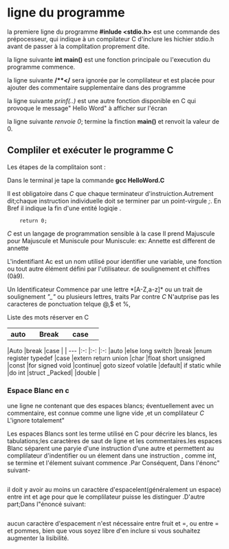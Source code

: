 # ligne du programme 
la premiere ligne du programme **#inlude <stdio.h>** est une commande des prépocesseur, qui indique à un compilateur C d'inclure les hichier stdio.h avant de passer à la complitation proprement dite.

la ligne suivante **int main()** est une fonction principale ou l'execution du programme commence.

la ligne suivante __/**</__ sera ignorée par le complilateur et est placée pour ajouter des commentaire supplementaire dans des programme


la ligne suivante *prinf(..)* est une autre fonction disponible en C qui provoque le message" Hello Word" à afficher sur l'écran

la ligne suivante *renvoie 0*; termine la finction **main()** et renvoit la valeur de 0.

## Compliler et exécuter le programme C

Les étapes de la complitaion sont :

Dans le terminal je tape la commande **gcc HelloWord.C**

Il est obligatoire dans *C* que chaque terminateur d'instruiction.Autrement dit;chaque instruction individuelle doit se terminer par un point-virgule *;*. En Bref il indique la fin d'une entité logiqie .


```printf("Hello, World! \n");
    return 0;
```
 *C* est un langage de  programmation sensible à  la case Il prend Majuscule pour Majuscule et Muniscule pour Muniscule:
 ex: Annette est different de annette

 L'indentifiant Ac est un nom utilisé pour identifier une variable, une fonction ou tout autre élément défini par l'utilisateur. 
 de soulignement et chiffres (0à9).

Un Identificateur Commence par une lettre \*[A-Z,a-z]* ou un trait de soulignement *"_"* ou plusieurs lettres, traits
 Par contre *C* N'autprise pas les caracteres de ponctuation telque @,$ et %, 


Liste des mots réserver en C

<table>
    <tr>
        <th>auto<th>
        <th>Break<th>
        <th>case<th>
    <tr>
<table>

|Auto   |break  |case   |
| ---   |:-:    |:-:    |:-:
|auto	|else	long	switch
|break	|enum	register	typedef
|case	|extern	return	union
|char	|float	short	unsigned
|const	|for	signed	void
|continue|	goto	sizeof	volatile
|default|	if	static	while
|do	int	|struct	_Packed|
|double |

### Espace Blanc en c

une ligne ne contenant que des espaces blancs; éventuellement avec un commentaire, est connue comme une ligne vide ,et un complilateur *C* L'ignore totalement"

Les espaces Blancs sont les terme utilisé en C pour décrire les blancs, les tabulations;les caractères de saut de ligne et les commentaires.les espaces Blanc séparent une paryie d'une instruction d'une autre et permettent au complilateur d'indentifier ou un élement dans une instruction , comme int, se termine et l'élement suivant commence .Par Conséquent, Dans l'énonc" suivant-

```int age;
```
il doit y avoir au moins un caractère d'espacelent(généralement un espace) entre int et age pour que le complilateur puisse les distinguer .D'autre part;Dans l"énoncé suivant:

```fruit = apples + oranges; //get the total fuit
```

aucun caractère d'espacement n'est nécessaire entre fruit et =, ou entre = et pommes, bien que vous soyez libre d'en inclure si vous souhaitez augmenter la lisibilité.